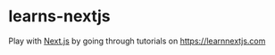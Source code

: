 # learns-nextjs

Play with [Next.js](https://github.com/zeit/next.js) by going through tutorials on https://learnnextjs.com
